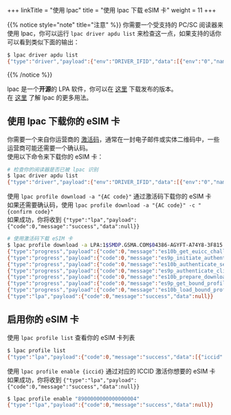 +++
linkTitle = "使用 lpac"
title = "使用 lpac 下载 eSIM 卡"
weight = 11
+++

{{% notice style="note" title="注意" %}}
你需要一个受支持的 PC/SC 阅读器来使用 lpac，你可以运行 `lpac driver apdu list` 来检查这一点，如果支持的话你可以看到类似下面的输出：

```bash
$ lpac driver apdu list
{"type":"driver","payload":{"env":"DRIVER_IFID","data":[{"env":"0","name":"ACS CCID USB Reader 0"}]}}
```

{{% /notice %}}

lpac 是一个**开源**的 LPA 软件，你可以在 [这里](https://github.com/estkme-group/lpac/releases) 下载发布的版本。  
在 [这里](https://github.com/estkme-group/lpac/blob/main/docs/USAGE.md) 了解 lpac 的更多用法。

## 使用 lpac 下载你的 eSIM 卡

你需要一个来自你运营商的 [激活码](/manual/activation-code)，通常在一封电子邮件或实体二维码中，一些运营商可能还需要一个确认码。  
使用以下命令来下载你的 eSIM 卡：  

```bash
# 检查你的阅读器是否已被 lpac 识别
$ lpac driver apdu list
{"type":"driver","payload":{"env":"DRIVER_IFID","data":[{"env":"0","name":"ACS CCID USB Reader 0"}]}}
```

使用 `lpac profile download -a "{AC code}"` 通过激活码下载你的 eSIM 卡  
如果还需要确认码，使用 `lpac profile download -a "{AC code}" -c "{confirm code}"`  
如果成功，你将收到 `{"type":"lpa","payload":{"code":0,"message":"success","data":null}}`  

```bash
# 使用激活码下载 eSIM 卡
$ lpac profile download -a LPA:1$SMDP.GSMA.COM$04386-AGYFT-A74Y8-3F815
{"type":"progress","payload":{"code":0,"message":"es10b_get_euicc_challenge_and_info","data":"SMDP.GSMA.COM"}}
{"type":"progress","payload":{"code":0,"message":"es9p_initiate_authentication","data":"SMDP.GSMA.COM"}}
{"type":"progress","payload":{"code":0,"message":"es10b_authenticate_server","data":"SMDP.GSMA.COM"}}
{"type":"progress","payload":{"code":0,"message":"es9p_authenticate_client","data":"SMDP.GSMA.COM"}}
{"type":"progress","payload":{"code":0,"message":"es10b_prepare_download","data":"SMDP.GSMA.COM"}}
{"type":"progress","payload":{"code":0,"message":"es9p_get_bound_profile_package","data":"SMDP.GSMA.COM"}}
{"type":"progress","payload":{"code":0,"message":"es10b_load_bound_profile_package","data":"SMDP.GSMA.COM"}}
{"type":"lpa","payload":{"code":0,"message":"success","data":null}}

```

## 启用你的 eSIM 卡

使用 `lpac profile list` 查看你的 eSIM 卡列表

```bash
$ lpac profile list
{"type":"lpa","payload":{"code":0,"message":"success","data":[{"iccid":"8900000000000000004","isdpAid":"a0000005591010ffffffff8900001000","profileState":"disabled","profileNickname":null,"serviceProviderName":"eSTK.me","profileName":"eSTK.me","iconType":null,"icon":null,"profileClass":"provisioning"}]}}
```

使用 `lpac profile enable {iccid}` 通过对应的 ICCID 激活你想要的 eSIM 卡  
如果成功，你将收到 `{"type":"lpa","payload":{"code":0,"message":"success","data":null}}`  

```bash
$ lpac profile enable "8900000000000000004"
{"type":"lpa","payload":{"code":0,"message":"success","data":null}}
```
